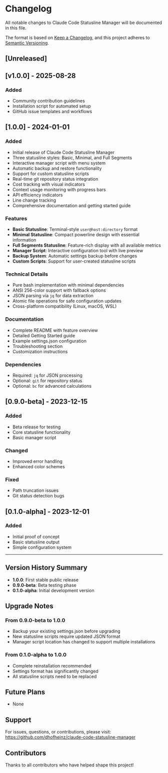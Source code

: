 # Changelog

All notable changes to Claude Code Statusline Manager will be documented in this file.

The format is based on [Keep a Changelog](https://keepachangelog.com/en/1.0.0/),
and this project adheres to [Semantic Versioning](https://semver.org/spec/v2.0.0.html).

## [Unreleased]

## [v1.0.0] - 2025-08-28

### Added
- Community contribution guidelines
- Installation script for automated setup
- GitHub issue templates and workflows

## [1.0.0] - 2024-01-01

### Added
- Initial release of Claude Code Statusline Manager
- Three statusline styles: Basic, Minimal, and Full Segments
- Interactive manager script with menu system
- Automatic backup and restore functionality
- Support for custom statusline scripts
- Real-time git repository status integration
- Cost tracking with visual indicators
- Context usage monitoring with progress bars
- API efficiency indicators
- Line change tracking
- Comprehensive documentation and getting started guide

### Features
- **Basic Statusline**: Terminal-style `user@host:directory` format
- **Minimal Statusline**: Compact powerline design with essential information
- **Full Segments Statusline**: Feature-rich display with all available metrics
- **Manager Script**: Interactive configuration tool with live preview
- **Backup System**: Automatic settings backup before changes
- **Custom Scripts**: Support for user-created statusline scripts

### Technical Details
- Pure bash implementation with minimal dependencies
- ANSI 256-color support with fallback options
- JSON parsing via `jq` for data extraction
- Atomic file operations for safe configuration updates
- Cross-platform compatibility (Linux, macOS, WSL)

### Documentation
- Complete README with feature overview
- Detailed Getting Started guide
- Example settings.json configuration
- Troubleshooting section
- Customization instructions

### Dependencies
- Required: `jq` for JSON processing
- Optional: `git` for repository status
- Optional: `bc` for advanced calculations

## [0.9.0-beta] - 2023-12-15

### Added
- Beta release for testing
- Core statusline functionality
- Basic manager script

### Changed
- Improved error handling
- Enhanced color schemes

### Fixed
- Path truncation issues
- Git status detection bugs

## [0.1.0-alpha] - 2023-12-01

### Added
- Initial proof of concept
- Basic statusline output
- Simple configuration system

---

## Version History Summary

- **1.0.0**: First stable public release
- **0.9.0-beta**: Beta testing phase
- **0.1.0-alpha**: Initial development version

## Upgrade Notes

### From 0.9.0-beta to 1.0.0
- Backup your existing settings.json before upgrading
- New statusline scripts require updated JSON format
- Manager script location has changed to support multiple installations

### From 0.1.0-alpha to 1.0.0
- Complete reinstallation recommended
- Settings format has significantly changed
- All statusline scripts need to be replaced

## Future Plans

- None

## Support

For issues, questions, or contributions, please visit:
https://github.com/dhofheinz/claude-code-statusline-manager

## Contributors

Thanks to all contributors who have helped shape this project!